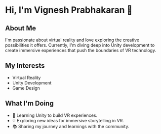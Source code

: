 # Hi, I'm Vignesh Prabhakaran 👋

## About Me
I'm passionate about virtual reality and love exploring the creative possibilities it offers. Currently, I'm diving deep into Unity development to create immersive experiences that push the boundaries of VR technology.

## My Interests
- Virtual Reality
- Unity Development
- Game Design

## What I'm Doing
- 🌱 Learning Unity to build VR experiences.
- 💡 Exploring new ideas for immersive storytelling in VR.
- 📚 Sharing my journey and learnings with the community.



